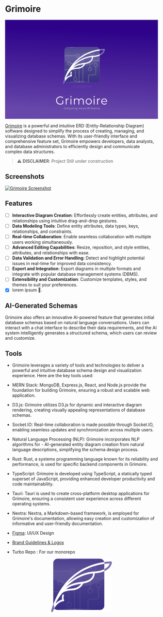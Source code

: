 # Grimoire

<a href="https://gri-moire.vercel.app/">
<center>
<img src="./assets/banner.png" alt="Grimoire downloader logo"  align="center" />
</center>
</a>

[Grimoire](https://gri-moire.vercel.app/) is a powerful and intuitive ERD (Entity-Relationship Diagram) software designed to simplify the process of creating, managing, and visualizing database schemas. With its user-friendly interface and comprehensive feature set, Grimoire empowers developers, data analysts, and database administrators to efficiently design and communicate complex data structures.

> ⚠️ **DISCLAIMER**: Project Still under construction

## Screenshots

[![Grimoire Screenshot](/path/to/screenshot.png)](https://gri-moire.vercel.app/)

## Features

- [ ] **Interactive Diagram Creation**: Effortlessly create entities, attributes, and relationships using intuitive drag-and-drop gestures.
- [ ] **Data Modeling Tools**: Define entity attributes, data types, keys, relationships, and constraints.
- [ ] **Real-time Collaboration**: Enable seamless collaboration with multiple users working simultaneously.
- [ ] **Advanced Editing Capabilities**: Resize, reposition, and style entities, attributes, and relationships with ease.
- [ ] **Data Validation and Error Handling**: Detect and highlight potential issues in real-time for improved data consistency.
- [ ] **Export and Integration**: Export diagrams in multiple formats and integrate with popular database management systems (DBMS).
- [ ] **Extensibility and Customization**: Customize templates, styles, and themes to suit your preferences.
- [x] lorem ipsum 🐤.

## AI-Generated Schemas

Grimoire also offers an innovative AI-powered feature that generates initial database schemas based on natural language conversations. Users can interact with a chat interface to describe their data requirements, and the AI system intelligently generates a structured schema, which users can review and customize.

## Tools

- Grimoire leverages a variety of tools and technologies to deliver a powerful and intuitive database schema design and visualization experience. Here are the key tools used:

- MERN Stack: MongoDB, Express.js, React, and Node.js provide the foundation for building Grimoire, ensuring a robust and scalable web application.
- D3.js: Grimoire utilizes D3.js for dynamic and interactive diagram rendering, creating visually appealing representations of database schemas.
- Socket.IO: Real-time collaboration is made possible through Socket.IO, enabling seamless updates and synchronization across multiple users.
- Natural Language Processing (NLP): Grimoire incorporates NLP algorithms for - AI-generated entity diagram creation from natural language descriptions, simplifying the schema design process.
- Rust: Rust, a systems programming language known for its reliability and performance, is used for specific backend components in Grimoire.
- TypeScript: Grimoire is developed using TypeScript, a statically typed superset of JavaScript, providing enhanced developer productivity and code maintainability.
- Tauri: Tauri is used to create cross-platform desktop applications for Grimoire, ensuring a consistent user experience across different operating systems.
- Nextra: Nextra, a Markdown-based framework, is employed for Grimoire's documentation, allowing easy creation and customization of informative and user-friendly documentation.
- [Figma](https://www.figma.com/file/5IF4WStPtqjOAeRJaraB4M/Grimoire?type=design&node-id=1%3A2444&t=F5TEelkDC4Zq2Obp-1): UI/UX Design
- [Brand Guidelines & Logos]()
- Turbo Repo : For our monorepo

<a href="https://gri-moire.vercel.app/">
<center>
<img src="./assets/logo.png" alt="Grimoire downloader logo" width="200" align="center" />
</center>
</a>
